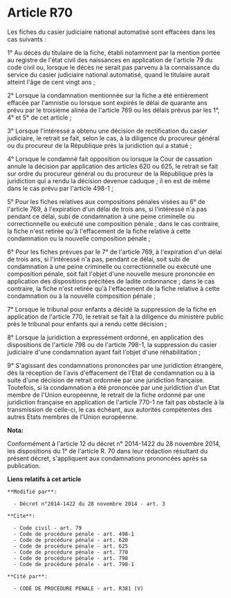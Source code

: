 # Article R70

Les fiches du casier judiciaire national automatisé sont effacées dans les cas suivants : 

1° Au décès du titulaire de la fiche, établi notamment par la mention portée au registre de l'état civil des naissances en
application de l'article 79 du code civil ou, lorsque le décès ne serait pas parvenu à la connaissance du service du casier
judiciaire national automatisé, quand le titulaire aurait atteint l'âge de cent vingt ans ; 

2° Lorsque la condamnation mentionnée sur la fiche a été entièrement effacée par l'amnistie ou lorsque sont expirés le délai
de quarante ans prévu par le troisième alinéa de l'article 769 ou les délais prévus par les 1°, 4° et 5° de cet article ; 

3° Lorsque l'intéressé a obtenu une décision de rectification du casier judiciaire, le retrait se fait, selon le cas, à la
diligence du procureur général ou du procureur de la République près la juridiction qui a statué ; 

4° Lorsque le condamné fait opposition ou lorsque la Cour de cassation annule la décision par application des articles 620 ou
625, le retrait se fait sur ordre du procureur général ou du procureur de la République près la juridiction qui a rendu la
décision devenue caduque ; il en est de même dans le cas prévu par l'article 498-1 ; 

5° Pour les fiches relatives aux compositions pénales visées au 6° de l'article 769, à l'expiration d'un délai de trois ans,
si l'intéressé n'a pas pendant ce délai, subi de condamnation à une peine criminelle ou correctionnelle ou exécuté une
composition pénale ; dans le cas contraire, la fiche n'est retirée qu'à l'effacement de la fiche relative à cette
condamnation ou la nouvelle composition pénale ; 

6° Pour les fiches prévues par le 7° de l'article 769, à l'expiration d'un délai de trois ans, si l'intéressé n'a pas,
pendant ce délai, soit subi de condamnation à une peine criminelle ou correctionnelle ou exécuté une composition pénale, soit
fait l'objet d'une nouvelle mesure prononcée en application des dispositions précitées de ladite ordonnance ; dans le cas
contraire, la fiche n'est retirée qu'à l'effacement de la fiche relative à cette condamnation ou à la nouvelle composition
pénale ; 

7° Lorsque le tribunal pour enfants a décidé la suppression de la fiche en application de l'article 770, le retrait se fait à
la diligence du ministère public près le tribunal pour enfants qui a rendu cette décision ; 

8° Lorsque la juridiction a expressément ordonné, en application des dispositions de l'article 798 ou de l'article 798-1, la
suppression du casier judiciaire d'une condamnation ayant fait l'objet d'une réhabilitation ;

9° S'agissant des condamnations prononcées par une juridiction étrangère, dès la réception de l'avis d'effacement de l'Etat
de condamnation ou à la suite d'une décision de retrait ordonnée par une juridiction française. Toutefois, si la condamnation
a été prononcée par une juridiction d'un Etat membre de l'Union européenne, le retrait de la fiche ordonné par une
juridiction française en application de l'article 770-1 ne fait pas obstacle à la transmission de celle-ci, le cas échéant,
aux autorités compétentes des autres Etats membres de l'Union européenne.

**Nota:**

Conformément à l'article 12 du décret n° 2014-1422 du 28 novembre 2014, les dispositions du 1° de l'article R. 70 dans leur
rédaction résultant du présent décret, s'appliquent aux condamnations prononcées après sa publication.

**Liens relatifs à cet article**

	**Modifié par**:

	  - Décret n°2014-1422 du 28 novembre 2014 - art. 3

	**Cite**:

	  - Code civil - art. 79
	  - Code de procédure pénale - art. 498-1
	  - Code de procédure pénale - art. 620
	  - Code de procédure pénale - art. 625
	  - Code de procédure pénale - art. 770
	  - Code de procédure pénale - art. 798
	  - Code de procédure pénale - art. 798-1

	**Cité par**:

	  - CODE DE PROCEDURE PENALE - art. R381 (V)
